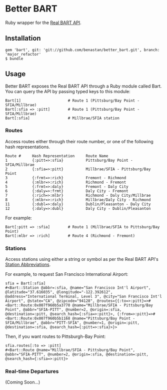 # Better BART

Ruby wrapper for the [Real BART API](http://api.bart.gov/docs/overview/index.aspx).

## Installation

    gem 'bart', git: 'git://github.com/benastan/better_bart.git', branch: 'major_refactor'
    $ bundle
    
## Usage

Better BART exposes the Real BART API through a Ruby module called Bart. You can query the API by passing typed keys to this module:

    Bart[1]                     # Route 1 (Pittsburg/Bay Point - SFIA/Millbrae)
    Bart[:sfia => :pitt]        # Route 1 (Pittsburg/Bay Point - SFIA/Millbrae)
    Bart[:sfia]                 # Millbrae/SFIA station

### Routes

Access routes either through their route number, or one of the following hash representations.

    Route #     Hash Representation     Route Name
    1           {:pitt=>:sfia}          Pittsburg/Bay Point - SFIA/Millbrae
    2           {:sfia=>:pitt}          Millbrae/SFIA - Pittsburg/Bay Point 
    3           {:frmt=>:rich}          Fremont - Richmond 
    4           {:mlbr=>:rich}          Richmond - Fremont
    5           {:frmt=>:daly}          Fremont - Daly City 
    6           {:daly=>:frmt}          Daly City - Fremont 
    7           {:rich=>:mlbr}          Richmond - Daly City/Millbrae 
    8           {:mlbr=>:rich}          Millbrae/Daly City - Richmond 
    11          {:dubl=>:daly}          Dublin/Pleasanton - Daly City 
    12          {:daly=>:dubl}          Daly City - Dublin/Pleasanton

For example:

    Bart[:pitt => :sfia]        # Route 1 (Millbrae/SFIA to Pittsburg/Bay Point)
    Bart[:mlbr => :rich]        # Route 4 (Richmond - Fremont)
    
### Stations

Access stations using either a string or symbol as per the Real BART API's [Station Abbreviations](http://api.bart.gov/docs/overview/abbrev.aspx).

For example, to request San Francisco International Airport:

    sfia = Bart[:sfia]
    #<Bart::Station @abbr=:sfia, @name="San Francisco Int'l Airport", @latitude="37.616035", @longitude="-122.392612", @address="International Terminal, Level 3", @city="San Francisco Int'l Airport", @state="CA", @zipcode="94128", @routes={{:to=>:pitt}=>#<Bart::Route:0x007f960b5a3770 @name="Millbrae/SFIA - Pittsburg/Bay Point", @abbr="SFIA-PITT", @number=2, @origin=:sfia, @destination=:pitt, @search_hash={:sfia=>:pitt}>, {:from=>:pitt}=>#<Bart::Route:0x007f960b5b1168 @name="Pittsburg/Bay Point - SFIA/Millbrae", @abbr="PITT-SFIA", @number=1, @origin=:pitt, @destination=:sfia, @search_hash={:pitt=>:sfia}>}>
    
Then, if you want routes to Pittsburgh-Bay Point:

    sfia.routes[:to => :pitt]
    #<Bart::Route @name="Millbrae/SFIA - Pittsburg/Bay Point", @abbr="SFIA-PITT", @number=2, @origin=:sfia, @destination=:pitt, @search_hash={:sfia=>:pitt}>

### Real-time Departures

(Coming Soon...)
